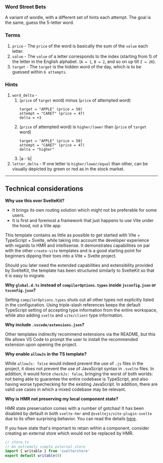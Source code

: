 ### Word Street Bets

A variant of wordle, with a different set of hints each attempt. The goal is the same, guess the 5-letter word.

### Terms

1. `price` - The `price` of the word is basically the sum of the `value` each letter.
2. `value` - The `value` of a letter corresponds to the index (starting from 1) of the letter in the English alphabet. (`A = 1`, `B = 2`, and so on up till `Z = 26`).
3. `target` - The `target` is the hidden word of the day, which is to be guessed within `6 attempts`.

### Hints

1. `word_delta` -  
    1. (`price` of `target` word) minus (`price` of attempted word)  
        ```
        target = "APPLE" (price = 50)
        attempt = "CARET" (price = 47)
        delta = +3
        ```
    2. (`price` of attempted word) is `higher/lower` than (`price` of `target` word)
        ```
        target = "APPLE" (price = 50)
        attempt = "CARET" (price = 47)
        delta = "higher"
        ```
    3. |a - b|
2. `letter_delta` - If one letter is `higher/lower/equal` than other, can be visually depicted by green or red as in the stock market.

---

## Technical considerations

**Why use this over SvelteKit?**

- It brings its own routing solution which might not be preferable for some users.
- It is first and foremost a framework that just happens to use Vite under the hood, not a Vite app.

This template contains as little as possible to get started with Vite + TypeScript + Svelte, while taking into account the developer experience with regards to HMR and intellisense. It demonstrates capabilities on par with the other `create-vite` templates and is a good starting point for beginners dipping their toes into a Vite + Svelte project.

Should you later need the extended capabilities and extensibility provided by SvelteKit, the template has been structured similarly to SvelteKit so that it is easy to migrate.

**Why `global.d.ts` instead of `compilerOptions.types` inside `jsconfig.json` or `tsconfig.json`?**

Setting `compilerOptions.types` shuts out all other types not explicitly listed in the configuration. Using triple-slash references keeps the default TypeScript setting of accepting type information from the entire workspace, while also adding `svelte` and `vite/client` type information.

**Why include `.vscode/extensions.json`?**

Other templates indirectly recommend extensions via the README, but this file allows VS Code to prompt the user to install the recommended extension upon opening the project.

**Why enable `allowJs` in the TS template?**

While `allowJs: false` would indeed prevent the use of `.js` files in the project, it does not prevent the use of JavaScript syntax in `.svelte` files. In addition, it would force `checkJs: false`, bringing the worst of both worlds: not being able to guarantee the entire codebase is TypeScript, and also having worse typechecking for the existing JavaScript. In addition, there are valid use cases in which a mixed codebase may be relevant.

**Why is HMR not preserving my local component state?**

HMR state preservation comes with a number of gotchas! It has been disabled by default in both `svelte-hmr` and `@sveltejs/vite-plugin-svelte` due to its often surprising behavior. You can read the details [here](https://github.com/rixo/svelte-hmr#svelte-hmr).

If you have state that's important to retain within a component, consider creating an external store which would not be replaced by HMR.

```ts
// store.ts
// An extremely simple external store
import { writable } from 'svelte/store'
export default writable(0)
```